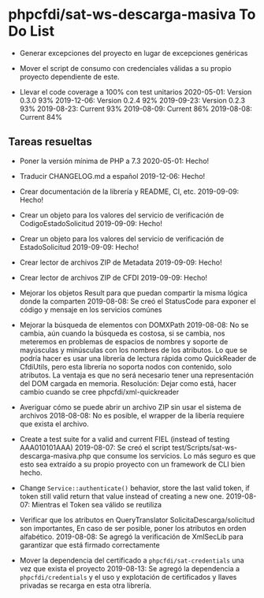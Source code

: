 # phpcfdi/sat-ws-descarga-masiva To Do List

- Generar excepciones del proyecto en lugar de excepciones genéricas

- Mover el script de consumo con credenciales válidas a su propio proyecto dependiente de este.

- Llevar el code coverage a 100% con test unitarios
    2020-05-01: Version 0.3.0 93%
    2019-12-06: Version 0.2.4 92%
    2019-09-23: Version 0.2.3 93%
    2019-08-23: Current 93%
    2019-08-09: Current 86%
    2019-08-08: Current 84%

## Tareas resueltas

- Poner la versión mínima de PHP a 7.3
    2020-05-01: Hecho!

- Traducir CHANGELOG.md a español
    2019-12-06: Hecho!

- Crear documentación de la librería y README, CI, etc.
    2019-09-09: Hecho!

- Crear un objeto para los valores del servicio de verificación de CodigoEstadoSolicitud
    2019-09-09: Hecho!
 
- Crear un objeto para los valores del servicio de verificación de EstadoSolicitud 
    2019-09-09: Hecho!

- Crear lector de archivos ZIP de Metadata
    2019-09-09: Hecho!

- Crear lector de archivos ZIP de CFDI
    2019-09-09: Hecho!

- Mejorar los objetos Result para que puedan compartir la misma lógica donde la comparten
    2019-08-08: Se creó el StatusCode para exponer el código y mensaje en los servicios comúnes
    
- Mejorar la búsqueda de elementos con DOMXPath
  2019-08-08: No se cambia, aún cuando la búsqueda es costosa, si se cambia,
  nos meteremos en problemas de espacios de nombres y soporte de mayúsculas y minúsculas
  con los nombres de los atributos.
  Lo que se podría hacer es usar una librería de lectura rápida como QuickReader de CfdiUtils,
  pero esta librería no soporta nodos con contenido, solo atributos. La ventaja es que no será
  necesario tener una representación del DOM cargada en memoria.
  Resolución: Dejar como está, hacer cambio cuando se cree phpcfdi/xml-quickreader

- Averiguar cómo se puede abrir un archivo ZIP sin usar el sistema de archivos
  2018-08-08: No es posible, el wrapper de la libería requiere que exista el archivo.

- Create a test suite for a valid and current FIEL (instead of testing AAA010101AAA)
  2019-08-07: Se creó el script test/Scripts/sat-ws-descarga-masiva.php que consume los servicios.
  Lo más seguro es que esto sea extraído a su propio proyecto con un framework de CLI bien hecho.

- Change `Service::authenticate()` behavior, store the last valid token, if token still valid return that value instead
  of creating a new one.
  2019-08-07: Mientras el Token sea válido se reutiliza

- Verificar que los atributos en QueryTranslator SolicitaDescarga/solicitud son importantes,
  En caso de ser posible, poner los atributos en orden alfabético.
  2019-08-08: Se agregó la verificación de XmlSecLib para garantizar que está firmado correctamente

- Mover la dependencia del certificado a `phpcfdi/sat-credentials` una vez que exista el proyecto
  2019-08-13: Se agregó la dependencia a `phpcfdi/credentials` y el uso y explotación de certificados
  y llaves privadas se recarga en esta otra librería.
